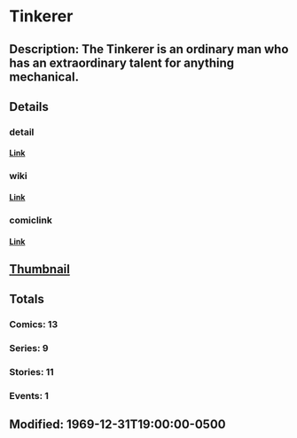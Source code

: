 # Tinkerer
## Description: The Tinkerer is an ordinary man who has an extraordinary talent for anything mechanical.
## Details
### detail
#### [Link](http://marvel.com/characters/2381/tinkerer?utm_campaign=apiRef&utm_source=225578a89fc76f3d20fbffda5d17a88d)
### wiki
#### [Link](http://marvel.com/universe/Tinkerer?utm_campaign=apiRef&utm_source=225578a89fc76f3d20fbffda5d17a88d)
### comiclink
#### [Link](http://marvel.com/comics/characters/1011345/tinkerer?utm_campaign=apiRef&utm_source=225578a89fc76f3d20fbffda5d17a88d)
## [Thumbnail](http://i.annihil.us/u/prod/marvel/i/mg/b/60/4c002e3aaf52e.jpg)
## Totals
### Comics: 13
### Series: 9
### Stories: 11
### Events: 1
## Modified: 1969-12-31T19:00:00-0500